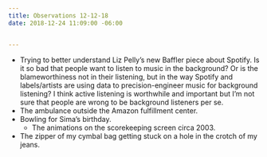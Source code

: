 ```yaml
---
title: Observations 12-12-18
date: 2018-12-24 11:09:00 -06:00


---
```


- Trying to better understand Liz Pelly’s new Baffler piece about Spotify. Is it so bad that people want to listen to music in the background? Or is the blameworthiness not in their listening, but in the way Spotify and labels/artists are using data to precision-engineer music for background listening? I think active listening is worthwhile and important but I’m not sure that people are wrong to be background listeners per se.
- The ambulance outside the Amazon fulfillment center.
- Bowling for Sima’s birthday.
	- The animations on the scorekeeping screen circa 2003.
- The zipper of my cymbal bag getting stuck on a hole in the crotch of my jeans.